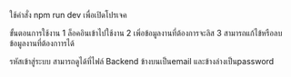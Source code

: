 ใช้คำสั่ง npm run dev เพื่อเปิดโปรเจค

ขั้นตอนการใช้งาน
1 ล็อคอินเข้าไปใช้งาน
2 เพิ่อข้อมูลงานที่ต้องการจะลิส
3 สามารถแก้ไข้หรือลบข้อมูลงานที่ต้องกาารได้

รหัสเข้าสู่ระบบ สามารถดูได้ที่ไฟล์ Backend ข้างบนเป็นemail และข้างล่างเป็นpassword
